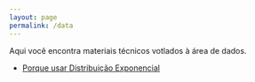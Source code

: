 ```yaml
---
layout: page
permalink: /data
---
```


Aqui você encontra materiais técnicos votlados à área de dados.

- [Porque usar Distribuição Exponencial](/2021/12/23/exponencial/)